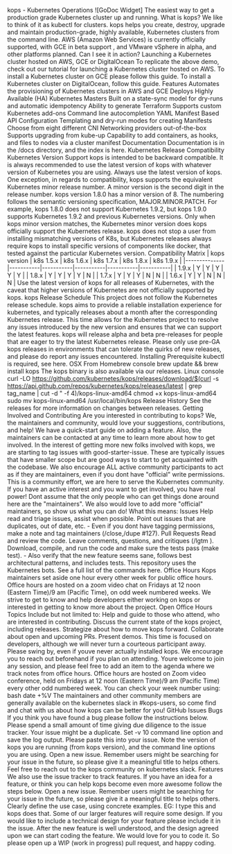 kops - Kubernetes Operations ![GoDoc Widget] The easiest way to get a production grade Kubernetes cluster up and running. What is kops? We like to think of it as kubectl for clusters. kops helps you create, destroy, upgrade and maintain production-grade, highly available, Kubernetes clusters from the command line. AWS (Amazon Web Services) is currently officially supported, with GCE in beta support , and VMware vSphere in alpha, and other platforms planned. Can I see it in action? Launching a Kubernetes cluster hosted on AWS, GCE or DigitalOcean To replicate the above demo, check out our tutorial for launching a Kubernetes cluster hosted on AWS. To install a Kubernetes cluster on GCE please follow this guide. To install a Kubernetes cluster on DigitalOcean, follow this guide. Features Automates the provisioning of Kubernetes clusters in AWS and GCE Deploys Highly Available (HA) Kubernetes Masters Built on a state-sync model for dry-runs and automatic idempotency Ability to generate Terraform Supports custom Kubernetes add-ons Command line autocompletion YAML Manifest Based API Configuration Templating and dry-run modes for creating Manifests Choose from eight different CNI Networking providers out-of-the-box Supports upgrading from kube-up Capability to add containers, as hooks, and files to nodes via a cluster manifest Documentation Documentation is in the /docs directory, and the index is here. Kubernetes Release Compatibility Kubernetes Version Support kops is intended to be backward compatible. It is always recommended to use the latest version of kops with whatever version of Kubernetes you are using. Always use the latest version of kops. One exception, in regards to compatibility, kops supports the equivalent Kubernetes minor release number. A minor version is the second digit in the release number. kops version 1.8.0 has a minor version of 8. The numbering follows the semantic versioning specification, MAJOR.MINOR.PATCH. For example, kops 1.8.0 does not support Kubernetes 1.9.2, but kops 1.9.0 supports Kubernetes 1.9.2 and previous Kubernetes versions. Only when kops minor version matches, the Kubernetes minor version does kops officially support the Kubernetes release. kops does not stop a user from installing mismatching versions of K8s, but Kubernetes releases always require kops to install specific versions of components like docker, that tested against the particular Kubernetes version. Compatibility Matrix | kops version | k8s 1.5.x | k8s 1.6.x | k8s 1.7.x | k8s 1.8.x | k8s 1.9.x | |--------------|-----------|-----------|-----------|-----------|-----------| | 1.9.x | Y | Y | Y | Y | Y | | 1.8.x | Y | Y | Y | Y | N | | 1.7.x | Y | Y | Y | N | N | | 1.6.x | Y | Y | N | N | N | Use the latest version of kops for all releases of Kubernetes, with the caveat that higher versions of Kubernetes are not officially supported by kops. kops Release Schedule This project does not follow the Kubernetes release schedule. kops aims to provide a reliable installation experience for kubernetes, and typically releases about a month after the corresponding Kubernetes release. This time allows for the Kubernetes project to resolve any issues introduced by the new version and ensures that we can support the latest features. kops will release alpha and beta pre-releases for people that are eager to try the latest Kubernetes release. Please only use pre-GA kops releases in environments that can tolerate the quirks of new releases, and please do report any issues encountered. Installing Prerequisite kubectl is required, see here. OSX From Homebrew console brew update && brew install kops The kops binary is also available via our releases. Linux console curl -LO https://github.com/kubernetes/kops/releases/download/$(curl -s https://api.github.com/repos/kubernetes/kops/releases/latest | grep tag_name | cut -d " -f 4)/kops-linux-amd64 chmod +x kops-linux-amd64 sudo mv kops-linux-amd64 /usr/local/bin/kops Release History See the releases for more information on changes between releases. Getting Involved and Contributing Are you interested in contributing to kops? We, the maintainers and community, would love your suggestions, contributions, and help! We have a quick-start guide on adding a feature. Also, the maintainers can be contacted at any time to learn more about how to get involved. In the interest of getting more new folks involved with kops, we are starting to tag issues with good-starter-issue. These are typically issues that have smaller scope but are good ways to start to get acquainted with the codebase. We also encourage ALL active community participants to act as if they are maintainers, even if you dont have "official" write permissions. This is a community effort, we are here to serve the Kubernetes community. If you have an active interest and you want to get involved, you have real power! Dont assume that the only people who can get things done around here are the "maintainers". We also would love to add more "official" maintainers, so show us what you can do! What this means: Issues Help read and triage issues, assist when possible. Point out issues that are duplicates, out of date, etc. - Even if you dont have tagging permissions, make a note and tag maintainers (/close,/dupe #127). Pull Requests Read and review the code. Leave comments, questions, and critiques (/lgtm ). Download, compile, and run the code and make sure the tests pass (make test). - Also verify that the new feature seems sane, follows best architectural patterns, and includes tests. This repository uses the Kubernetes bots. See a full list of the commands here. Office Hours Kops maintainers set aside one hour every other week for public office hours. Office hours are hosted on a zoom video chat on Fridays at 12 noon (Eastern Time)/9 am (Pacific Time), on odd week numbered weeks. We strive to get to know and help developers either working on kops or interested in getting to know more about the project. Open Office Hours Topics Include but not limited to: Help and guide to those who attend, who are interested in contributing. Discuss the current state of the kops project, including releases. Strategize about how to move kops forward. Collaborate about open and upcoming PRs. Present demos. This time is focused on developers, although we will never turn a courteous participant away. Please swing by, even if youve never actually installed kops. We encourage you to reach out beforehand if you plan on attending. Youre welcome to join any session, and please feel free to add an item to the agenda where we track notes from office hours. Office hours are hosted on Zoom video conference, held on Fridays at 12 noon (Eastern Time)/9 am (Pacific Time) every other odd numbered week. You can check your week number using: bash date +%V The maintainers and other community members are generally available on the kubernetes slack in #kops-users, so come find and chat with us about how kops can be better for you! GitHub Issues Bugs If you think you have found a bug please follow the instructions below. Please spend a small amount of time giving due diligence to the issue tracker. Your issue might be a duplicate. Set -v 10 command line option and save the log output. Please paste this into your issue. Note the version of kops you are running (from kops version), and the command line options you are using. Open a new issue. Remember users might be searching for your issue in the future, so please give it a meaningful title to helps others. Feel free to reach out to the kops community on kubernetes slack. Features We also use the issue tracker to track features. If you have an idea for a feature, or think you can help kops become even more awesome follow the steps below. Open a new issue. Remember users might be searching for your issue in the future, so please give it a meaningful title to helps others. Clearly define the use case, using concrete examples. EG: I type this and kops does that. Some of our larger features will require some design. If you would like to include a technical design for your feature please include it in the issue. After the new feature is well understood, and the design agreed upon we can start coding the feature. We would love for you to code it. So please open up a WIP (work in progress) pull request, and happy coding.
